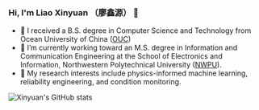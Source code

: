 ### Hi, I'm Liao Xinyuan （廖鑫源） 👋
- 🤔 I received a B.S. degree in Computer Science and Technology from Ocean University of China ([OUC](http://eweb.ouc.edu.cn/))
- 🔭 I’m currently working toward an M.S. degree in Information and Communication Engineering at the School of Electronics and Information, Northwestern Polytechnical University ([NWPU](https://en.nwpu.edu.cn/)).
- 🌱 My research interests include physics-informed machine learning, reliability engineering, and condition monitoring.


![Xinyuan's GitHub stats](https://github-readme-stats.vercel.app/api?username=xinyuanliao&theme=graywhite&show_icons=true)
